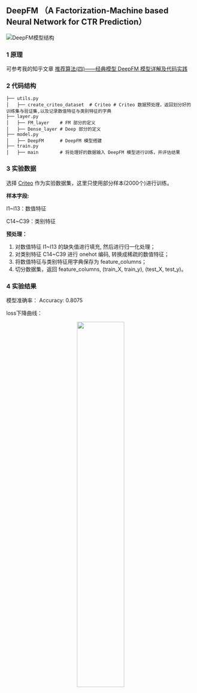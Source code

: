 ## DeepFM （A Factorization-Machine based Neural Network for CTR Prediction）

![DeepFM模型结构](https://cdn.jsdelivr.net/gh/jc-LeeHub/Recommend-System-tf2.0@master/image/deepfm%E6%A8%A1%E5%9E%8B.png)

### 1 原理

可参考我的知乎文章 [推荐算法(四)——经典模型 DeepFM 模型详解及代码实践](https://zhuanlan.zhihu.com/p/352917036)

### 2 代码结构

```shell
├── utils.py   
│   ├── create_criteo_dataset  # Criteo # Criteo 数据预处理，返回划分好的训练集与验证集,以及记录数值特征与类别特征的字典
├── layer.py  
│   ├── FM_layer    # FM 部分的定义
│   ├── Dense_layer # Deep 部分的定义
├── model.py  
│   ├── DeepFM      # DeepFM 模型搭建
├── train.py 
│   ├── main        # 将处理好的数据输入 DeepFM 模型进行训练，并评估结果
```

### 3 实验数据

选择 [Criteo](https://github.com/jc-LeeHub/Recommend-System-TF2.0/blob/master/Data/train.txt) 作为实验数据集，这里只使用部分样本(2000个)进行训练。

**样本字段:**

I1~I13：数值特征

C14~C39：类别特征

**预处理：**
1. 对数值特征 I1~I13 的缺失值进行填充, 然后进行归一化处理；
2. 对类别特征 C14~C39 进行 onehot 编码, 转换成稀疏的数值特征；
3. 将数值特征与类别特征用字典保存为 feature_columns；
3. 切分数据集，返回 feature_columns, (train_X, train_y), (test_X, test_y)。

### 4 实验结果

模型准确率： Accuracy: 0.8075

loss下降曲线：

<div align=center><img src="https://cdn.jsdelivr.net/gh/jc-LeeHub/Recommend-System-tf2.0@master/image/deepfm_loss.png" width="50%;" style="float:center"/></div>
